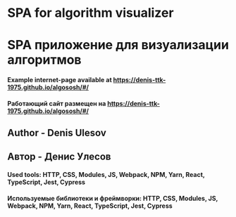 # SPA for algorithm visualizer 
# SPA приложение для визуализации алгоритмов

#### Example internet-page available at https://denis-ttk-1975.github.io/algososh/#/
#### Работающий сайт размещен на https://denis-ttk-1975.github.io/algososh/#/

## Author - Denis Ulesov
## Автор - Денис Улесов

#### Used tools: HTTP, CSS, Modules, JS, Webpack, NPM, Yarn, React, TypeScript, Jest, Cypress
#### Используемые библиотеки и фреймворки: HTTP, CSS, Modules, JS, Webpack, NPM, Yarn, React, TypeScript, Jest, Cypress

